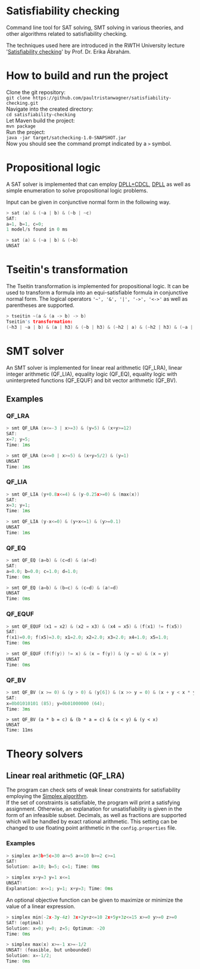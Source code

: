 # Satisfiability checking
Command line tool for SAT solving, SMT solving in various theories, and other algorithms related to satisfiability checking.

The techniques used here are introduced in the RWTH University
lecture '[Satisfiability checking](https://ths.rwth-aachen.de/teaching/winter-term-2021-2022/lecture-satisfiability-checking/)'
by Prof. Dr. Erika Ábrahám.

# How to build and run the project
Clone the git repository:  
`git clone https://github.com/paultristanwagner/satisfiability-checking.git`  
Navigate into the created directory:  
`cd satisfiability-checking`  
Let Maven build the project:  
`mvn package`  
Run the project:  
`java -jar target/satchecking-1.0-SNAPSHOT.jar`  
Now you should see the command prompt indicated by a `>` symbol.

# Propositional logic
A SAT solver is implemented that can
employ [DPLL+CDCL](https://en.wikipedia.org/wiki/Conflict-driven_clause_learning), [DPLL](https://en.wikipedia.org/wiki/DPLL_algorithm)
as well as simple enumeration to solve propositional logic problems.

Input can be given in conjunctive normal form in the following way.

```c++
> sat (a) & (~a | b) & (~b | ~c)
SAT:
a=1, b=1, c=0;
1 model/s found in 0 ms
```
```c++
> sat (a) & (~a | b) & (~b)
UNSAT
```

# Tseitin's transformation
The Tseitin transformation is implemented for propositional logic.
It can be used to transform a formula into an equi-satisfiable formula in conjunctive normal form.
The logical operators ``'~', '&', '|', '->', '<->'`` as well as parentheses are supported.

```c++
> tseitin ~(a & (a -> b) -> b)
Tseitin's transformation:
(~h3 | ~a | b) & (a | h3) & (~b | h3) & (~h2 | a) & (~h2 | h3) & (~a | ~h3 | h2) & (~h1 | ~h2 | b) & (h2 | h1) & (~b | h1) & (~h0 | ~h1) & (h1 | h0) & (h0)
```

# SMT solver
An SMT solver is implemented for linear real arithmetic (QF_LRA), linear integer arithmetic (QF_LIA), equality logic (QF_EQ), equality logic with uninterpreted functions (QF_EQUF) and bit vector arithmetic (QF_BV).

## Examples
### QF_LRA
```c++
> smt QF_LRA (x<=-3 | x>=3) & (y=5) & (x+y>=12)
SAT:
x=7; y=5;
Time: 1ms
```
```c++
> smt QF_LRA (x<=0 | x>=5) & (x+y=5/2) & (y=1)
UNSAT
Time: 1ms
```

### QF_LIA
```c++
> smt QF_LIA (y+0.8x<=4) & (y-0.25x>=0) & (max(x))
SAT:
x=3; y=1;
Time: 1ms
```
```c++
> smt QF_LIA (y-x<=0) & (y+x<=1) & (y>=0.1)
UNSAT
Time: 1ms
```

### QF_EQ
```c++
> smt QF_EQ (a=b) & (c=d) & (a!=d)
SAT:
a=0.0; b=0.0; c=1.0; d=1.0;
Time: 0ms
```
```c++
> smt QF_EQ (a=b) & (b=c) & (c=d) & (a!=d)
UNSAT
Time: 0ms
```

### QF_EQUF
```c++
> smt QF_EQUF (x1 = x2) & (x2 = x3) & (x4 = x5) & (f(x1) != f(x5))
SAT:
f(x1)=0.0; f(x5)=3.0; x1=2.0; x2=2.0; x3=2.0; x4=1.0; x5=1.0;
Time: 0ms
```
```c++
> smt QF_EQUF (f(f(y)) != x) & (x = f(y)) & (y = u) & (x = y)
UNSAT
Time: 0ms
```

### QF_BV
```c++
> smt QF_BV (x >= 0) & (y > 0) & (y[6]) & (x >> y = 0) & (x + y < x * y)
SAT:
x=0b01010101 (85); y=0b01000000 (64);
Time: 3ms
```

```c+++
> smt QF_BV (a * b = c) & (b * a = c) & (x < y) & (y < x)
UNSAT
Time: 11ms
```

# Theory solvers
## Linear real arithmetic (QF_LRA)
The program can check sets of weak linear constraints for satisfiability employing
the [Simplex algorithm](https://en.wikipedia.org/wiki/Simplex_algorithm).  
If the set of constraints is satisfiable, the program will print a satisfying assignment.
Otherwise, an explanation for unsatisfiability is given in the form of an infeasible subset.
Decimals, as well as fractions are supported which will be handled by exact rational arithmetic.
This setting can be changed to use floating point arithmetic in the ``config.properties`` file.

### Examples
```c++
> simplex a+3b+5c=30 a>=5 a<=10 b>=2 c>=1
SAT!
Solution: a=10; b=5; c=1; Time: 0ms
```
```c++
> simplex x+y=3 y=1 x<=1
UNSAT!
Explanation: x<=1; y=1; x+y=3; Time: 0ms
```

An optional objective function can be given to maximize or minimize the value of a linear expression.

```c++
> simplex min(-2x-3y-4z) 3x+2y+z<=10 2x+5y+3z<=15 x>=0 y>=0 z>=0
SAT! (optimal)
Solution: x=0; y=0; z=5; Optimum: -20
Time: 0ms
```
```c++
> simplex max(x) x>=-1 x>=-1/2
UNSAT! (feasible, but unbounded)
Solution: x=-1/2;
Time: 0ms
```
